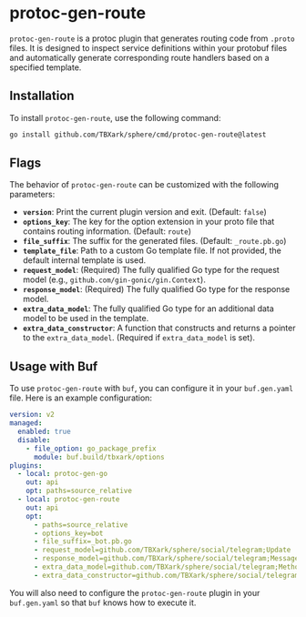 # protoc-gen-route

`protoc-gen-route` is a protoc plugin that generates routing code from `.proto` files. It is designed to inspect service definitions within your protobuf files and automatically generate corresponding route handlers based on a specified template.


## Installation

To install `protoc-gen-route`, use the following command:

```bash
go install github.com/TBXark/sphere/cmd/protoc-gen-route@latest
```


## Flags

The behavior of `protoc-gen-route` can be customized with the following parameters:

- **`version`**: Print the current plugin version and exit. (Default: `false`)
- **`options_key`**: The key for the option extension in your proto file that contains routing information. (Default: `route`)
- **`file_suffix`**: The suffix for the generated files. (Default: `_route.pb.go`)
- **`template_file`**: Path to a custom Go template file. If not provided, the default internal template is used.
- **`request_model`**: (Required) The fully qualified Go type for the request model (e.g., `github.com/gin-gonic/gin.Context`).
- **`response_model`**: (Required) The fully qualified Go type for the response model.
- **`extra_data_model`**: The fully qualified Go type for an additional data model to be used in the template.
- **`extra_data_constructor`**: A function that constructs and returns a pointer to the `extra_data_model`. (Required if `extra_data_model` is set).


## Usage with Buf

To use `protoc-gen-route` with `buf`, you can configure it in your `buf.gen.yaml` file. Here is an example configuration:

```yaml
version: v2
managed:
  enabled: true
  disable:
    - file_option: go_package_prefix
      module: buf.build/tbxark/options
plugins:
  - local: protoc-gen-go
    out: api
    opt: paths=source_relative
  - local: protoc-gen-route
    out: api
    opt:
      - paths=source_relative
      - options_key=bot
      - file_suffix=_bot.pb.go
      - request_model=github.com/TBXark/sphere/social/telegram;Update
      - response_model=github.com/TBXark/sphere/social/telegram;Message
      - extra_data_model=github.com/TBXark/sphere/social/telegram;MethodExtraData
      - extra_data_constructor=github.com/TBXark/sphere/social/telegram;NewMethodExtraData
```

You will also need to configure the `protoc-gen-route` plugin in your `buf.gen.yaml` so that `buf` knows how to execute it.
